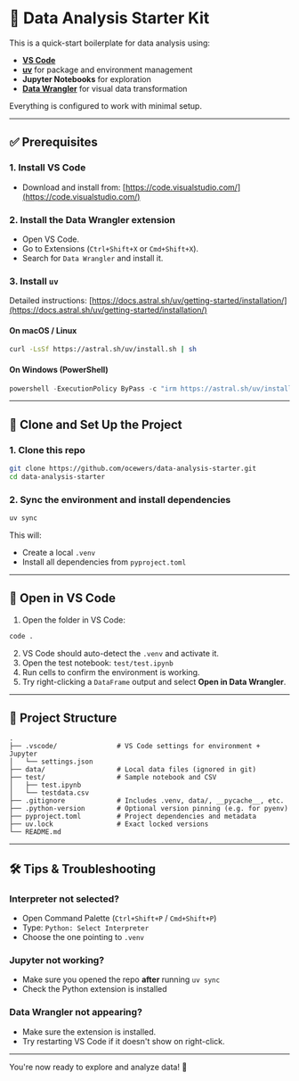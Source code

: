 # 🧪 Data Analysis Starter Kit

This is a quick-start boilerplate for data analysis using:

- **[VS Code](https://code.visualstudio.com/)**
- **[uv](https://github.com/astral-sh/uv)** for package and environment management
- **Jupyter Notebooks** for exploration
- **[Data Wrangler](https://marketplace.visualstudio.com/items?itemName=ms-toolsai.vscode-jupyter-datawrangler)** for visual data transformation

Everything is configured to work with minimal setup.

---

## ✅ Prerequisites

### 1. Install VS Code

- Download and install from: [https://code.visualstudio.com/](https://code.visualstudio.com/)

### 2. Install the Data Wrangler extension

- Open VS Code.
- Go to Extensions (`Ctrl+Shift+X` or `Cmd+Shift+X`).
- Search for `Data Wrangler` and install it.

### 3. Install `uv`

Detailed instructions: [https://docs.astral.sh/uv/getting-started/installation/](https://docs.astral.sh/uv/getting-started/installation/)

#### On macOS / Linux

```sh
curl -LsSf https://astral.sh/uv/install.sh | sh
```

#### On Windows (PowerShell)

```powershell
powershell -ExecutionPolicy ByPass -c "irm https://astral.sh/uv/install.ps1 | iex"
```

---

## 🚀 Clone and Set Up the Project

### 1. Clone this repo

```sh
git clone https://github.com/ocewers/data-analysis-starter.git
cd data-analysis-starter
```

### 2. Sync the environment and install dependencies

```sh
uv sync
```

This will:

- Create a local `.venv`
- Install all dependencies from `pyproject.toml`

---

## 🧭 Open in VS Code

1. Open the folder in VS Code:

```sh
code .
```

2. VS Code should auto-detect the `.venv` and activate it.
3. Open the test notebook: `test/test.ipynb`
4. Run cells to confirm the environment is working.
5. Try right-clicking a `DataFrame` output and select **Open in Data Wrangler**.

---

## 📁 Project Structure

```text
.
├── .vscode/               # VS Code settings for environment + Jupyter
│   └── settings.json
├── data/                  # Local data files (ignored in git)
├── test/                  # Sample notebook and CSV
│   ├── test.ipynb
│   └── testdata.csv
├── .gitignore             # Includes .venv, data/, __pycache__, etc.
├── .python-version        # Optional version pinning (e.g. for pyenv)
├── pyproject.toml         # Project dependencies and metadata
├── uv.lock                # Exact locked versions
└── README.md
```

---

## 🛠 Tips & Troubleshooting

### Interpreter not selected?

- Open Command Palette (`Ctrl+Shift+P` / `Cmd+Shift+P`)
- Type: `Python: Select Interpreter`
- Choose the one pointing to `.venv`

### Jupyter not working?

- Make sure you opened the repo **after** running `uv sync`
- Check the Python extension is installed

### Data Wrangler not appearing?

- Make sure the extension is installed.
- Try restarting VS Code if it doesn't show on right-click.

---

You're now ready to explore and analyze data! 🎉

